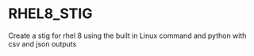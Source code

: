 # RHEL8_STIG
Create a stig for rhel 8 using the built in Linux command and python with csv and json outputs
